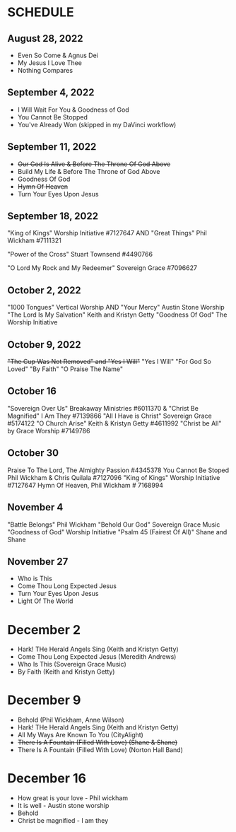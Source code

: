 # SCHEDULE

## August 28, 2022

- Even So Come & Agnus Dei
- My Jesus I Love Thee
- Nothing Compares

## September 4, 2022

- I Will Wait For You & Goodness of God 
- You Cannot Be Stopped
- You've Already Won (skipped in my DaVinci workflow)

## September 11, 2022

- ~~Our God Is Alive & Before The Throne Of God Above~~
- Build My Life & Before The Throne of God Above
- Goodness Of God
- ~~Hymn Of Heaven~~
- Turn Your Eyes Upon Jesus

## September 18, 2022

"King of Kings" Worship Initiative #7127647 AND "Great Things" Phil Wickham #7111321

"Power of the Cross" Stuart Townsend #4490766

"O Lord My Rock and My Redeemer" Sovereign Grace #7096627

## October 2, 2022

"1000 Tongues" Vertical Worship AND  "Your Mercy" Austin Stone Worship 
"The Lord Is My Salvation" Keith and Kristyn Getty
"Goodness Of God" The Worship Initiative

## October 9, 2022

~~"The Cup Was Not Removed" and "Yes I Will"~~
"Yes I Will"
"For God So Loved"
"By Faith"
"O Praise The Name"

## October 16
"Sovereign Over Us" Breakaway Ministries #6011370 & "Christ Be Magnified" I Am They #7139866
"All I Have is Christ" Sovereign Grace #5174122
"O Church Arise" Keith & Kristyn Getty #4611992
"Christ be All" by Grace Worship #7149786

## October 30
Praise To The Lord, The Almighty Passion #4345378
You Cannot Be Stoped Phil Wickham & Chris Quilala #7127096
"King of Kings" Worship Initiative #7127647
Hymn Of Heaven, Phil Wickham # 7168994


## November 4
"Battle Belongs" Phil Wickham
"Behold Our God" Sovereign Grace Music
"Goodness of God" Worship Initiative
"Psalm 45 (Fairest Of All)" Shane and Shane

## November 27
* Who is This
* Come Thou Long Expected Jesus
* Turn Your Eyes Upon Jesus
* Light Of The World

# December 2
* Hark! THe Herald Angels Sing (Keith and Kristyn Getty)
* Come Thou Long Expected Jesus (Meredith Andrews)
* Who Is This (Sovereign Grace Music)
* By Faith (Keith and Kristyn Getty)

# December 9
* Behold (Phil Wickham, Anne Wilson)
* Hark! THe Herald Angels Sing (Keith and Kristyn Getty)
* All My Ways Are Known To You (CityAlight)
* ~~There Is A Fountain (Filled With Love) (Shane & Shane)~~
* There Is A Fountain (Filled With Love) (Norton Hall Band)

# December 16
* How great is your love - Phil wickham 
* It is well - Austin stone worship 
* Behold 
* Christ be magnified - I am they
